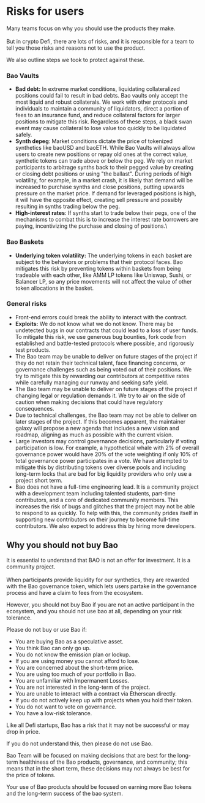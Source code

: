 # Risks for users

Many teams focus on why you should use the products they make.\
\
But in crypto Defi, there are lots of risks, and it is responsible for a team to tell you those risks and reasons not to use the product.

We also outline steps we took to protect against these.

### Bao Vaults

* **Bad debt:** In extreme market conditions, liquidating collateralized positions could fail to result in bad debts. Bao vaults only accept the most liquid and robust collaterals. We work with other protocols and individuals to maintain a community of liquidators, direct a portion of fees to an insurance fund, and reduce collateral factors for larger positions to mitigate this risk. Regardless of these steps, a black swan event may cause collateral to lose value too quickly to be liquidated safely.
* **Synth depeg**: Market conditions dictate the price of tokenized synthetics like baoUSD and baoETH. While Bao Vaults will always allow users to create new positions or repay old ones at the correct value, synthetic tokens can trade above or below the peg. We rely on market participants to arbitrage synths back to their pegged value by creating or closing debt positions or using "the ballast". During periods of high volatility, for example, in a market crash, it is likely that demand will be increased to purchase synths and close positions, putting upwards pressure on the market price. If demand for leveraged positions is high, it will have the opposite effect, creating sell pressure and possibly resulting in synths trading below the peg.
* **High-interest rates**: If synths start to trade below their pegs, one of the mechanisms to combat this is to increase the interest rate borrowers are paying, incentivizing the purchase and closing of positions.\


### Bao Baskets

* **Underlying token volatility:** The underlying tokens in each basket are subject to the behaviors or problems that their protocol faces. Bao mitigates this risk by preventing tokens within baskets from being tradeable with each other, like AMM LP tokens like Uniswap, Sushi, or Balancer LP, so any price movements will not affect the value of other token allocations in the basket.

### General risks

* Front-end errors could break the ability to interact with the contract.&#x20;
* **Exploits:** We do not know what we do not know. There may be undetected bugs in our contracts that could lead to a loss of user funds. To mitigate this risk, we use generous bug bounties, fork code from established and battle-tested protocols where possible, and rigorously test products.&#x20;
* The Bao team may be unable to deliver on future stages of the project if they do not retain their technical talent, face financing concerns, or governance challenges such as being voted out of their positions. We try to mitigate this by rewarding our contributors at competitive rates while carefully managing our runway and seeking safe yield.
* The Bao team may be unable to deliver on future stages of the project if changing legal or regulation demands it. We try to air on the side of caution when making decisions that could have regulatory consequences.
* Due to technical challenges, the Bao team may not be able to deliver on later stages of the project. If this becomes apparent, the maintainer galaxy will propose a new agenda that includes a new vision and roadmap, aligning as much as possible with the current vision.
* Large investors may control governance decisions, particularly if voting participation is low. For example, a hypothetical whale with 2% of overall governance power would have 20% of the vote weighting if only 10% of total governance power participates in a vote. We have attempted to mitigate this by distributing tokens over diverse pools and including long-term locks that are bad for big liquidity providers who only use a project short term.
* Bao does not have a full-time engineering lead. It is a community project with a development team including talented students, part-time contributors, and a core of dedicated community members. This increases the risk of bugs and glitches that the project may not be able to respond to as quickly. To help with this, the community prides itself in supporting new contributors on their journey to become full-time contributors. We also expect to address this by hiring more developers.

## Why you should not buy Bao

It is essential to understand that BAO is not an offer for investment. It is a community project.\
\
When participants provide liquidity for our synthetics, they are rewarded with the Bao governance token, which lets users partake in the governance process and have a claim to fees from the ecosystem.

However, you should not buy Bao if you are not an active participant in the ecosystem, and you should not use bao at all, depending on your risk tolerance.

Please do not buy or use Bao if:

* You are buying Bao as a speculative asset.
* You think Bao can only go up.
* You do not know the emission plan or lockup.
* If you are using money you cannot afford to lose.
* You are concerned about the short-term price.
* You are using too much of your portfolio in Bao.
* You are unfamiliar with Impermanent Losses.
* You are not interested in the long-term of the project.
* You are unable to interact with a contract via Etherscan directly.
* If you do not actively keep up with projects when you hold their token.
* You do not want to vote on governance.
* You have a low-risk tolerance.

Like all Defi startups, Bao has a risk that it may not be successful or may drop in price.

If you do not understand this, then please do not use Bao.

Bao Team will be focused on making decisions that are best for the long-term healthiness of the Bao products, governance, and community; this means that in the short term, these decisions may not always be best for the price of tokens.

Your use of Bao products should be focused on earning more Bao tokens and the long-term success of the bao system.

